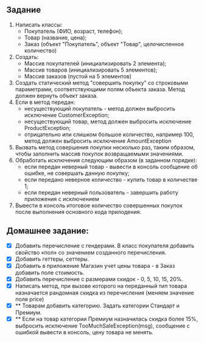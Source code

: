 ## Задание

1. Написать классы:
    - Покупатель (ФИО, возраст, телефон);
    - Товар (название, цена);
    - Заказ (объект "Покупатель", объект "Товар", целочисленное количество)
2. Создать:
    - Массив покупателей (инициализировать 2 элемента);
    - Массив товаров (инициализировать 5 элементов);
    - Массив заказов (пустой на 5 элементов)
3. Создать статический метод "совершить покупку" со строковыми параметрами, соответствующими полям объекта заказа. Метод должен вернуть объект заказа.
4. Если в метод передан: 
    - несуществующий покупатель - метод должен выбросить исключение CustomerException;
    - несуществующий товар, метод должен выбросить исключение ProductException;
    - отрицательно или слишком большое количество, например 100, метод должен выбросить исключение AmountException
5. Вызвать метод совершения покупки несколько раз, таким образом, чтобы заполнить массив покупок возвращаемыми значениями.
6. Обработать исключения следующим образом (в заданном порядке):
    - если передан неверный товар - вывести в консоль сообщение об ошибке, не совершать данную покупку;
    - если передано неверное количество - купить товар в количестве 1;
    - если передан неверный пользователь - завершить работу приложения с исключением
7. Вывести в консоль итоговое количество совершенных покупок после выполнения основного кода прилодения.

## Домашнее задание:
* [x] Добавить перечисление с гендерами. В класс покупателя добавить свойство «пол» со значением созданного перечисления.
* [x] Добавить геттеры, сеттеры.
* [x] Добавить в приложение Магазин учет цены товара - в Заказ добавить поле стоимость. 
* [x] Добавить перечисление с размерами скидок - 0, 5, 10, 15, 20%.
* [x] Написать метод, при вызове которого на переданный тип товара назначается рандомная скидка из перечисления (меняем значение поля price)
* [x] ** Товарам добавить категорию. Задать категории Стандарт и Премиум.
* [x] ** Если на товар категории Премиум назначилась скидка более 15%, выбросить исключение TooMuchSaleException(msg), сообщение с ошибкой вывести в консоль, цену товара не менять.